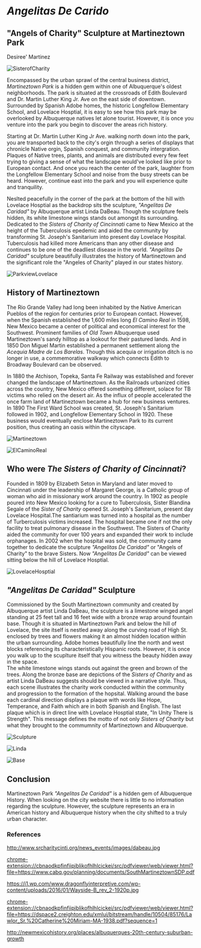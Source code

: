 ---
---

# *Angelitas De Carido*
## "Angels of Charity" Sculpture at Martineztown Park
Desiree' Martinez

![SisterofCharity](images/dmartinez_AngelitasDeCaridad_image1.jpg "SisterofCharityimage")

Encompassed by the urban sprawl of the central business district, *Martineztown Park* is a hidden gem within one of Albuquerque's oldest neighborhoods. The park is situated at the crossroads of Edith Boulevard and Dr. Martin Luther King Jr. Ave on the east side of downtown. Surrounded by Spanish Adobe homes, the historic Longfellow Elementary School, and Lovelace Hosptial, it is easy to see how this park may be overlooked by Albuquerque natives let alone tourist. However, it is once you venture into the park you begin to discover the areas rich history. 

Starting at Dr. Martin Luther King Jr Ave. walking north down into the park, you are transported back to the city's orgin through a series of displays that chronicle Native orgin, Spanish conquest, and community intergration. Plaques of Native trees, plants, and animals are distributed every few feet trying to giving a sense of what the landscape would've looked like prior to European contact. And once you reach the center of the park, laughter from the Longfellow Elementary School and noise from the busy streets can be heard. However, continue east into the park and you will experience quite and tranquility.  

Neslted peacefully in the corner of the park at the bottom of the hill with Lovelace Hosptial as the backdrop sits the sculpture, *"Angelitas De Caridad"* by Albuquerque artist Linda DaBeau. Though the sculpture feels hidden, its white limestone wings stands out amongst its surrounding. Dedicated to the *Sisters of Charity of Cincinnati* came to New Mexico at the height of the Tuberculosis epedemic and aided the community by transforming St. Joseph's Sanitarium into present day Lovelace Hospital. Tuberculosis had killed more Americans than any other disease and continues to be one of the deadliest disease in the world. *"Angelitas De Caridad"* sculpture beautifully illustrates the history of Martineztown and the significant role the "Angeles of Charity" played in our states history.

![ParkviewLovelace](images/dmartinez_Parkview_image6.png "Parkview")

## History of Martineztown

The Rio Grande Valley had long been inhabited by the Native American Pueblos of the region for centuries prior to European contact. However, when the Spanish established the 1,600 miles long *El Camino Real* in 1598, New Mexico became a center of political and economical interest for the Southwest. Prominent families of *Old Town* Albuquerque used Martineztown's sandy hilltop as a lookout for their pastured lands. And in 1850 Don Miguel Martin established a permanent settlement along the *Acequia Madre de Los Barelas*. Though this acequia or irrigation ditch is no longer in use, a commemorative walkway which connects Edith to Broadway Boulevard can be observed.

In 1880 the Atchison, Topeka, Santa Fe Railway was established and forever changed the landscape of Martineztown. As the Railroads urbanized cities across the country, New Mexico offered something different, solace for TB victims who relied on the desert air. As the influx of people accelerated the once farm land of Martineztown became a hub for new business ventures. In 1890 The First Ward School was created, St. Joseph's Sanitarium followed in 1902, and Longfellow Elementary School in 1920. These business would eventually enclose Martineztown Park to its current position, thus creating an oasis within the cityscape.  

![Martineztown](images/dmartinez_Martineztown_image2.jpg "Martineztown")

![ElCaminoReal](images/dmartinez_ElCamino_image4.png "ElCamino")

## Who were _The Sisters of Charity of Cincinnati_?

Founded in 1809 by Elizabeth Seton in Maryland and later moved to Cincinnati under the leadership of Margaret George, is a Catholic group of woman who aid in missionary work around the country. In 1902 as people poured into New Mexico looking for a cure to Tuberculosis, Sister Blandina Segale of the *Sister of Charity* opened St. Joseph's Sanitarium, present day Lovelace Hospital.The santiarium was turned into a hospital as the number of Turberculosis victims increased. The hospital became one if not the only facility to treat pulmonary disease in the Southwest. The Sisters of Charity aided the community for over 100 years and expanded their work to include orphanages. In 2002 when the hospital was sold, the community came together to dedicate the sculpture *"Angelitas De Caridad"* or "Angels of Charity" to the brave Sisters. Now *"Angelitas De Caridad"* can be viewed sitting below the hill of Lovelace Hosptial.

![LovelaceHosptial](images/dmartinez_Lovelace_image5.png "Lovelace")


## *"Angelitas De Caridad"* Sculpture

Commissioned by the South Martineztown community and created by Albuquerque artist Linda DaBeau, the sculpture is a limestone winged angel standing at 25 feet tall and 16 feet wide with a bronze wrap around fountain base. Though it is situated in Martineztown Park and below the hill of Lovelace, the site itself is nestled away along the curving road of High St. enclosed by trees and flowers making it an almost hidden location within the urban surrounding. Adobe homes beautifully line the north and west blocks referencing its characteristically Hispanic roots. However, it is once you walk up to the scuplture itself that you witness the beauty hidden away in the space.  
The white limestone wings stands out against the green and brown of the trees. Along the bronze base are depictions of the *Sisters of Charity* and as artist Linda DaBeau suggests should be viewed in a narrative style. Thus, each scene illustrates the charity work conducted within the community and progression to the formation of the hopsital. Walking around the base each cardinal direction displays a plaque with words like Hope, Temperance, and Faith which are in both Spanish and English. The last plaque which is in direct line with Lovelace Hosptial state, "In Unity There is Strength". This message defines the motto of not only *Sisters of Charity* but what they brought to the commumnity of Martineztown and Albuquerque.

![Sculpture](images/dmartinez_Sculpture_image7.png "Sculpture")

![Linda](images/dmartinez_linda_image10.jpg "linda")

![Base](images/dmartinez_Base_image8.png "Base")

## Conclusion
Martineztown Park *"Angelitas De Caridad"* is a hidden gem of Albuquerque History. When looking on the city website there is little to no information regarding the sculpture. However, the sculpture represents an era in American history and Albuquerque history when the city shifted to a truly urban character.  

### References
http://www.srcharitycinti.org/news_events/images/dabeau.jpg

<chrome-extension://cbnaodkpfinfiipjblikofhlhlcickei/src/pdfviewer/web/viewer.html?file=https://www.cabq.gov/planning/documents/SouthMartineztownSDP.pdf>

<https://i1.wp.com/www.dragonflyinterpretive.com/wp-content/uploads/2016/01/Wayside-B_rev_2-1920p.jpg>

<chrome-extension://cbnaodkpfinfiipjblikofhlhlcickei/src/pdfviewer/web/viewer.html?file=https://dspace2.creighton.edu/xmlui/bitstream/handle/10504/85176/Lawlor_Sr.%20Catherine%20Miriam-MA-1938.pdf?sequence=1>

<http://newmexicohistory.org/places/albuquerques-20th-century-suburban-growth>
